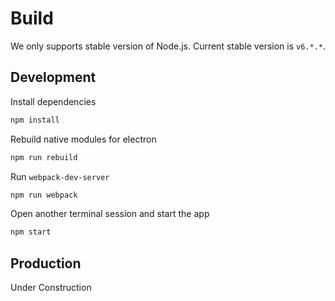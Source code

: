 # Build

We only supports stable version of Node.js. Current stable version is `v6.*.*`.

## Development

Install dependencies

```sh
npm install
```

Rebuild native modules for electron

```sh
npm run rebuild
```

Run `webpack-dev-server`

```sh
npm run webpack
```

Open another terminal session and start the app

```sh
npm start
```

## Production

Under Construction
